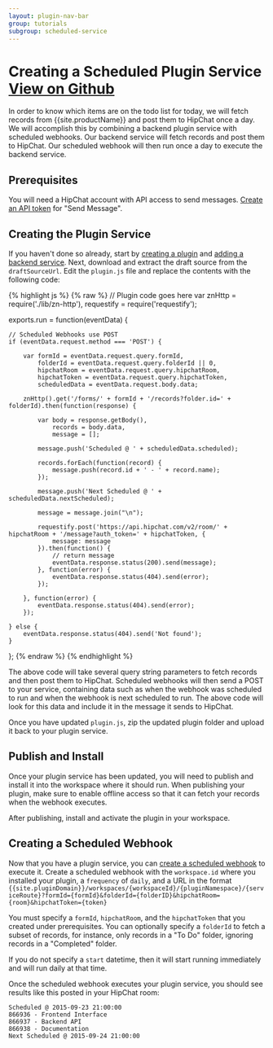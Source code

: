 ```yaml
---
layout: plugin-nav-bar
group: tutorials
subgroup: scheduled-service
---
```


<h1 id="creating-a-record-sms-plugin">Creating a Scheduled Plugin Service <a href="https://github.com/ZengineHQ/labs/tree/master/plugins/scheduled-service" target="_blank">
        <span class="btn btn-primary btn-sm">
            <i class="fa fa-github fa-lg"></i> View on Github
        </span>
    </a>
</h1>

In order to know which items are on the todo list for today, we will fetch records from {{site.productName}} and post them to HipChat once a day. We will accomplish this by combining a backend plugin service with scheduled webhooks. Our backend service will fetch records and post them to HipChat. Our scheduled webhook will then run once a day to execute the backend service.

## Prerequisites

You will need a HipChat account with API access to send messages. [Create an API token](https://www.hipchat.com/account/api) for "Send Message".

## Creating the Plugin Service

If you haven't done so already, start by [creating a plugin]({{site.baseurl}}/developers-stage/rest-api/resources/#!/plugins/add_plugins_Plugin_post_2) and [adding a backend service]({{site.baseurl}}/developers/rest-api/resources/#!/plugins-plugin.id-services/add_plugins_services_Services_post_2). Next, download and extract the draft source from the `draftSourceUrl`. Edit the `plugin.js` file and replace the contents with the following code:

{% highlight js %}
{% raw %}
// Plugin code goes here
var znHttp = require('./lib/zn-http'),
	requestify = require('requestify');

exports.run = function(eventData) {

	// Scheduled Webhooks use POST
	if (eventData.request.method === 'POST') {

		var formId = eventData.request.query.formId,
			folderId = eventData.request.query.folderId || 0,
			hipchatRoom = eventData.request.query.hipchatRoom,
			hipchatToken = eventData.request.query.hipchatToken,
			scheduledData = eventData.request.body.data;

		znHttp().get('/forms/' + formId + '/records?folder.id=' + folderId).then(function(response) {

			var body = response.getBody(),
				records = body.data,
				message = [];

			message.push('Scheduled @ ' + scheduledData.scheduled);

			records.forEach(function(record) {
				message.push(record.id + ' - ' + record.name);
			});

			message.push('Next Scheduled @ ' + scheduledData.nextScheduled);

			message = message.join("\n");

			requestify.post('https://api.hipchat.com/v2/room/' + hipchatRoom + '/message?auth_token=' + hipchatToken, {
				message: message
			}).then(function() {
				// return message
				eventData.response.status(200).send(message);
			}, function(error) {
				eventData.response.status(404).send(error);
			});

		}, function(error) {
			eventData.response.status(404).send(error);
		});
		
	} else {
		eventData.response.status(404).send('Not found');
	}

};
{% endraw %}
{% endhighlight %}

The above code will take several query string parameters to fetch records and then post them to HipChat. Scheduled webhooks will then send a POST to your service, containing data such as when the webhook was scheduled to run and when the webhook is next scheduled to run. The above code will look for this data and include it in the message it sends to HipChat.

Once you have updated `plugin.js`, zip the updated plugin folder and upload it back to your plugin service.

## Publish and Install

Once your plugin service has been updated, you will need to publish and install it into the workspace where it should run. When publishing your plugin, make sure to enable offline access so that it can fetch your records when the webhook executes.

After publishing, install and activate the plugin in your workspace.

## Creating a Scheduled Webhook

Now that you have a plugin service, you can [create a scheduled webhook]({{site.baseurl}}/developers/rest-api/resources/#!/scheduled_webhooks/add_scheduled_webhooks_ScheduledWebhook_post_2) to execute it. Create a scheduled webhook with the `workspace.id` where you installed your plugin, a `frequency` of `daily`, and a URL in the format `{{site.pluginDomain}}/workspaces/{workspaceId}/{pluginNamespace}/{serviceRoute}?formId={formId}&folderId={folderID}&hipchatRoom={room}&hipchatToken={token}`

 You must specify a `formId`, `hipchatRoom`, and the `hipchatToken` that you created under prerequisites. You can optionally specify a `folderId` to fetch a subset of records, for instance, only records in a "To Do" folder, ignoring records in a "Completed" folder.

If you do not specify a `start` datetime, then it will start running immediately and will run daily at that time.

Once the scheduled webhook executes your plugin service, you should see results like this posted in your HipChat room:

	Scheduled @ 2015-09-23 21:00:00
	866936 - Frontend Interface
	866937 - Backend API
	866938 - Documentation
	Next Scheduled @ 2015-09-24 21:00:00
